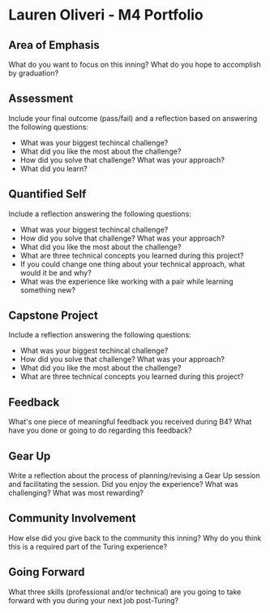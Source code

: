 # Lauren Oliveri - M4 Portfolio

## Area of Emphasis

What do you want to focus on this inning? What do you hope to accomplish by graduation?

## Assessment

Include your final outcome (pass/fail) and a reflection based on answering the following questions:

* What was your biggest techincal challenge?
* What did you like the most about the challenge?
* How did you solve that challenge? What was your approach?
* What did you learn?

## Quantified Self

Include a reflection answering the following questions:

* What was your biggest techincal challenge?
* How did you solve that challenge? What was your approach?
* What did you like the most about the challenge?
* What are three technical concepts you learned during this project?
* If you could change one thing about your technical approach, what would it be and why?
* What was the experience like working with a pair while learning something new?

## Capstone Project

Include a reflection answering the following questions:

* What was your biggest techincal challenge?
* How did you solve that challenge? What was your approach?
* What did you like the most about the challenge?
* What are three technical concepts you learned during this project?

## Feedback

What's one piece of meaningful feedback you received during B4? What have you done or going to do regarding this feedback?

## Gear Up

Write a reflection about the process of planning/revising a Gear Up session and facilitating the session. Did you enjoy the experience? What was challenging? What was most rewarding?

## Community Involvement

How else did you give back to the community this inning? Why do you think this is a required part of the Turing experience?

## Going Forward

What three skills (professional and/or technical) are you going to take forward with you during your next job post-Turing?
